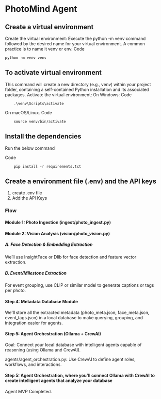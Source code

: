 # PhotoMind Agent

## Create a virtual environment

Create the virtual environment: Execute the python -m venv command followed by the desired name for your virtual environment. A common practice is to name it venv or env. 
Code

    python -m venv venv

## To activate virtual environment

This command will create a new directory (e.g., venv) within your project folder, containing a self-contained Python installation and its associated packages.
Activate the virtual environment:
On Windows:
Code

        .\venv\Scripts\activate
On macOS/Linux.
Code

        source venv/bin/activate

## Install the dependencies

Run the below command

Code

        pip install -r requirements.txt

## Create a environment file (.env) and the API keys

1. create .env file
2. Add the API Keys


### Flow

#### Module 1: Photo Ingestion (ingest/photo_ingest.py)
#### Module 2: Vision Analysis (vision/photo_vision.py)
##### A. Face Detection & Embedding Extraction
We’ll use InsightFace or Dlib for face detection and feature vector extraction.
##### B. Event/Milestone Extraction
For event grouping, use CLIP or similar model to generate captions or tags per photo.
#### Step 4: Metadata Database Module
We'll store all the extracted metadata (photo_meta.json, face_meta.json, event_tags.json) in a local database to make querying, grouping, and integration easier for agents.
#### Step 5: Agent Orchestration (Ollama + CrewAI)
Goal: Connect your local database with intelligent agents capable of reasoning (using Ollama and CrewAI).

agents/agent_orchestration.py: Use CrewAI to define agent roles, workflows, and interactions.
#### Step 5: Agent Orchestration, where you’ll connect Ollama with CrewAI to create intelligent agents that analyze your database
Agent MVP Completed.

